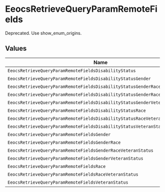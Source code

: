 # EeocsRetrieveQueryParamRemoteFields

Deprecated. Use show_enum_origins.


## Values

| Name                                                                         | Value                                                                        |
| ---------------------------------------------------------------------------- | ---------------------------------------------------------------------------- |
| `EeocsRetrieveQueryParamRemoteFieldsDisabilityStatus`                        | disability_status                                                            |
| `EeocsRetrieveQueryParamRemoteFieldsDisabilityStatusGender`                  | disability_status,gender                                                     |
| `EeocsRetrieveQueryParamRemoteFieldsDisabilityStatusGenderRace`              | disability_status,gender,race                                                |
| `EeocsRetrieveQueryParamRemoteFieldsDisabilityStatusGenderRaceVeteranStatus` | disability_status,gender,race,veteran_status                                 |
| `EeocsRetrieveQueryParamRemoteFieldsDisabilityStatusGenderVeteranStatus`     | disability_status,gender,veteran_status                                      |
| `EeocsRetrieveQueryParamRemoteFieldsDisabilityStatusRace`                    | disability_status,race                                                       |
| `EeocsRetrieveQueryParamRemoteFieldsDisabilityStatusRaceVeteranStatus`       | disability_status,race,veteran_status                                        |
| `EeocsRetrieveQueryParamRemoteFieldsDisabilityStatusVeteranStatus`           | disability_status,veteran_status                                             |
| `EeocsRetrieveQueryParamRemoteFieldsGender`                                  | gender                                                                       |
| `EeocsRetrieveQueryParamRemoteFieldsGenderRace`                              | gender,race                                                                  |
| `EeocsRetrieveQueryParamRemoteFieldsGenderRaceVeteranStatus`                 | gender,race,veteran_status                                                   |
| `EeocsRetrieveQueryParamRemoteFieldsGenderVeteranStatus`                     | gender,veteran_status                                                        |
| `EeocsRetrieveQueryParamRemoteFieldsRace`                                    | race                                                                         |
| `EeocsRetrieveQueryParamRemoteFieldsRaceVeteranStatus`                       | race,veteran_status                                                          |
| `EeocsRetrieveQueryParamRemoteFieldsVeteranStatus`                           | veteran_status                                                               |